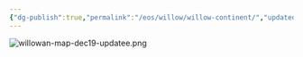 ```yaml
---
{"dg-publish":true,"permalink":"/eos/willow/willow-continent/","updated":"2024-12-24T21:33:11.915-05:00"}
---
```


![willowan-map-dec19-updatee.png](/img/user/Images/willowan-map-dec19-updatee.png)